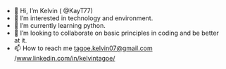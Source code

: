 - 👋 Hi, I’m Kelvin ( @KayT77)
- 👀 I’m interested in technology and environment.
- 🌱 I’m currently learning python.
- 💞️ I’m looking to collaborate on basic principles in coding and be better at it.
- 📫 How to reach me tagoe.kelvin07@gmail.com /www.linkedin.com/in/kelvintagoe/

<!---
KayT77/KayT77 is a ✨ special ✨ repository because its `README.md` (this file) appears on your GitHub profile.
You can click the Preview link to take a look at your changes.
--->
